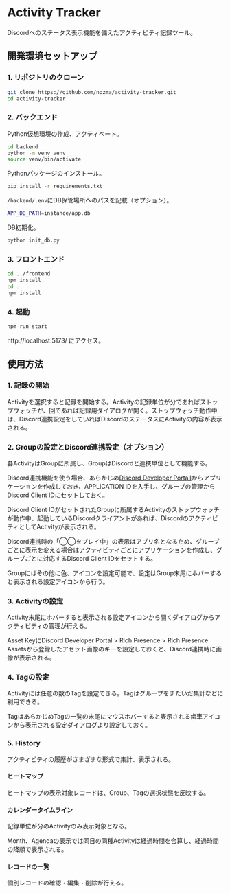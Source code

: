 # Activity Tracker

Discordへのステータス表示機能を備えたアクティビティ記録ツール。

## 開発環境セットアップ

### 1. リポジトリのクローン

```bash
git clone https://github.com/nozma/activity-tracker.git
cd activity-tracker
```
### 2. バックエンド

Python仮想環境の作成、アクティベート。

```bash
cd backend
python -m venv venv
source venv/bin/activate
```

Pythonパッケージのインストール。

```bash
pip install -r requirements.txt
```

`/backend/.env`にDB保管場所へのパスを記載（オプション）。

```bash
APP_DB_PATH=instance/app.db
```

DB初期化。

```bash
python init_db.py
```

### 3. フロントエンド

```bash
cd ../frontend
npm install
cd ..
npm install
```

### 4. 起動

```bash
npm run start
```

http://localhost:5173/ にアクセス。

## 使用方法

### 1. 記録の開始

Activityを選択すると記録を開始する。Activityの記録単位が分であればストップウォッチが、回であれば記録用ダイアログが開く。ストップウォッチ動作中は、Discord連携設定をしていればDiscordのステータスにActivityの内容が表示される。

### 2. Groupの設定とDiscord連携設定（オプション）

各ActivityはGroupに所属し、GroupはDiscordと連携単位として機能する。

Discord連携機能を使う場合、あらかじめ[Discord Developer Portall](https://discordapp.com/developers)からアプリケーションを作成しておき、APPLICATION IDを入手し、グループの管理からDiscord Client IDにセットしておく。

Discord Client IDがセットされたGroupに所属するActivityのストップウォッチが動作中、起動しているDiscordクライアントがあれば、DiscordのアクティビティとしてActivityが表示される。

Discord連携時の「◯◯をプレイ中」の表示はアプリ名となるため、グループごとに表示を変える場合はアクティビティごとにアプリケーションを作成し、グループごとに対応するDiscord Client IDをセットする。

Groupにはその他に色、アイコンを設定可能で、設定はGroup末尾にホバーすると表示される設定アイコンから行う。

### 3. Activityの設定

Activity末尾にホバーすると表示される設定アイコンから開くダイアログからアクティビティの管理が行える。

Asset KeyにDiscord Developer Portal > Rich Presence > Rich Presence Assetsから登録したアセット画像のキーを設定しておくと、Discord連携時に画像が表示される。

### 4. Tagの設定

Activityには任意の数のTagを設定できる。Tagはグループをまたいだ集計などに利用できる。

TagはあらかじめTagの一覧の末尾にマウスホバーすると表示される歯車アイコンから表示される設定ダイアログより設定しておく。

### 5. History

アクティビティの履歴がさまざまな形式で集計、表示される。

#### ヒートマップ

ヒートマップの表示対象レコードは、Group、Tagの選択状態を反映する。

#### カレンダータイムライン

記録単位が分のActivityのみ表示対象となる。

Month、Agendaの表示では同日の同種Activityは経過時間を合算し、経過時間の降順で表示される。

#### レコードの一覧

個別レコードの確認・編集・削除が行える。